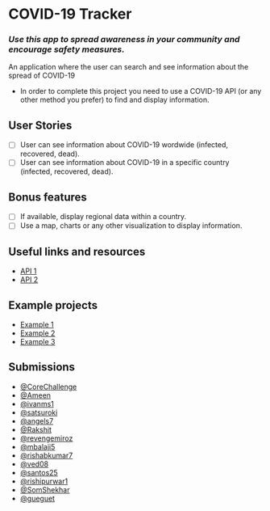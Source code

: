 # COVID-19 Tracker

### *Use this app to spread awareness in your community and encourage safety measures.*

An application where the user can search and see information about the spread of COVID-19

-   In order to complete this project you need to use a COVID-19 API (or any other method you prefer) to find and display information.

## User Stories

-   [ ] User can see information about COVID-19 wordwide (infected, recovered, dead).
-   [ ] User can see information about COVID-19 in a specific country (infected, recovered, dead).

## Bonus features

-   [ ] If available, display regional data within a country.
-   [ ] Use a map, charts or any other visualization to display information.

## Useful links and resources

-   [API 1](https://github.com/mathdroid/covid-19-api)
-   [API 2](https://covid2019-api.herokuapp.com/)

## Example projects

- [Example 1](https://www.youtube.com/watch?v=B85s0cjlitE)
- [Example 2](https://www.coronatracker.com/)
- [Example 3](https://www.arcgis.com/apps/opsdashboard/index.html#/bda7594740fd40299423467b48e9ecf6)

## Submissions
- [@CoreChallenge](https://weekly-project-corvid.netlify.com/)
- [@Ameen](https://covid-19-tracker-nine.vercel.app/)
- [@ivanms1](https://covid-tracker-ten.now.sh/)
- [@satsuroki](https://covid-19.guineeapps.com/index.html)
- [@angels7](https://covid19track.netlify.com/)
- [@Rakshit](https://covidtracker-raj.netlify.com/)
- [@revengemiroz](https://sad-poincare-02054d.netlify.com/?fbclid=IwAR0fUuhR4UM3AWu7Lrl5ZH7WljX63X0_3FQ3xkE5DnnEwnlXsEux2AqGRrA)
- [@mbalaji5](http://covid19tracker.atwebpages.com/)
- [@rishabkumar7](https://covid-19.rishabkumar.ga/)
- [@ved08](https://ved08.github.io/COVID-19-info)
- [@santos25](https://santos25.github.io/coronavirustracker)
- [@rishipurwar1](https://covid-2019tracker.netlify.app/)
- [@SomShekhar](https://covid19-virus-stats.netlify.app/)
- [@gueguet](https://laughing-shannon-23486b.netlify.app/)
